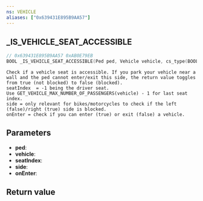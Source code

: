 ```yaml
---
ns: VEHICLE
aliases: ["0x639431E895B9AA57"]
---
```

## _IS_VEHICLE_SEAT_ACCESSIBLE

```c
// 0x639431E895B9AA57 0xAB0E79EB
BOOL _IS_VEHICLE_SEAT_ACCESSIBLE(Ped ped, Vehicle vehicle, cs_type(BOOL) int seatIndex, BOOL side, BOOL onEnter);
```

```
Check if a vehicle seat is accessible. If you park your vehicle near a wall and the ped cannot enter/exit this side, the return value toggles from true (not blocked) to false (blocked).
seatIndex  = -1 being the driver seat.
Use GET_VEHICLE_MAX_NUMBER_OF_PASSENGERS(vehicle) - 1 for last seat index.
side = only relevant for bikes/motorcycles to check if the left (false)/right (true) side is blocked.
onEnter = check if you can enter (true) or exit (false) a vehicle.
```

## Parameters
* **ped**: 
* **vehicle**: 
* **seatIndex**: 
* **side**: 
* **onEnter**: 

## Return value
